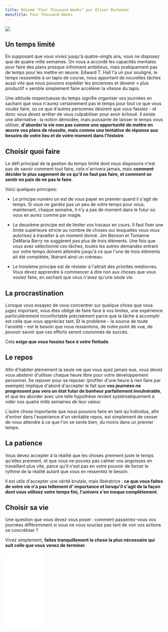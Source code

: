 ```yaml
---
title: Résumé "Four Thousand Weeks" par Oliver Burkeman
menuTitle: Four Thousand Weeks
---
```


<a href="https://www.amazon.fr/gp/product/B07X3DH41F?ie=UTF8&psc=1&linkCode=li2&tag=blog-straumat-21&linkId=079dd89c214fa39ee03712c20def427f&language=fr_FR&ref_=as_li_ss_il" target="_blank"><img border="0" src="//ws-eu.amazon-adsystem.com/widgets/q?_encoding=UTF8&ASIN=B07X3DH41F&Format=_SL160_&ID=AsinImage&MarketPlace=FR&ServiceVersion=20070822&WS=1&tag=blog-straumat-21&language=fr_FR" ></a><img src="https://ir-fr.amazon-adsystem.com/e/ir?t=blog-straumat-21&language=fr_FR&l=li2&o=8&a=B07X3DH41F" width="1" height="1" border="0" alt="" style="border:none !important; margin:0px !important;" />

## Un temps limité

En supposant que vous viviez jusqu'à quatre-vingts ans, vous ne disposez que de quatre mille semaines. On nous a accordé
les capacités mentales pour faire des plans presque infiniment ambitieux, mais pratiquement pas de temps pour les mettre
en œuvre. Edward T. Hall l'a un jour souligné, le temps ressemble à un tapis de course, nous apportant de nouvelles
tâches aussi vite que nous pouvons expédier les anciennes et devenir « plus productif » semble simplement faire
accélérer la vitesse du tapis.

Une attitude respectueuse du temps signifie organiser vos journées en sachant que vous n'aurez certainement pas le temps
pour tout ce que vous voulez faire, ou ce que d'autres personnes désirent que vous fassiez - et donc vous devez arrêter
de vous culpabiliser pour avoir échoué. Il existe une alternative : la notion démodée, mais puissante de laisser le
temps vous utiliser, **d'aborder la vie non pas comme une opportunité de mettre en œuvre vos plans de réussite, mais
comme une tentative de réponse aux besoins de votre lieu et de votre moment dans l'histoire**.

## Choisir quoi faire

Le défi principal de la gestion du temps limité dont nous disposons n'est pas de savoir comment tout faire, cela
n'arrivera jamais, mais **comment décider le plus sagement de ce qu'il ne faut pas faire, et comment se sentir en paix
de ne pas le faire**.

Voici quelques principes:

- Le principe numéro un est de vous payer en premier quand il s'agit de temps. Si vous ne gardez pas un peu de votre
  temps pour vous, maintenant, chaque semaine, il n'y a pas de moment dans le futur où vous en aurez comme par magie.

- Le deuxième principe est de limiter vos travaux en cours. Il faut fixer une limite supérieure stricte au nombre de
  choses sur lesquelles vous vous autorisez à travailler à un moment donné. Jim Benson et Tonianne DeMaria Barry ne
  suggèrent pas plus de trois éléments. Une fois que vous avez sélectionné ces tâches, toutes les autres
  demandes entrant sur votre temps doivent attendre jusqu'à ce que l'une de trois éléments ait été complétée, libérant
  ainsi un créneau.

- Le troisième principe est de résister à l'attrait des priorités médiocres. Vous devez apprendre à commencer à dire non
  aux choses que vous voulez faire, en sachant que vous n'avez qu'une seule vie.

## La procrastination

Lorsque vous essayez de vous concentrer sur quelque chose que vous jugez important, vous êtes obligé de faire face à vos
limites, une expérience particulièrement inconfortable précisément parce que la tâche à accomplir est celle que vous
appréciez tant. Et le problème – la source de toute l'anxiété – est le besoin que nous ressentons, de notre point de
vue, de pouvoir savoir que ces efforts seront couronnés de succès.

Cela **exige que vous fassiez face à votre finitude**.

## Le repos

Afin d'habiter pleinement la seule vie que vous ayez jamais eue, vous devez vous abstenir d'utiliser chaque heure libre
pour votre développement personnel. Se reposer pour se reposer (profiter d'une heure à rien faire par exemple) implique
d'abord d'accepter le fait que **vos journées ne progressent pas vers un état futur de bonheur parfaitement
invulnérable**, et que les aborder avec une telle hypothèse revient systématiquement à vider nos quatre
mille semaines de leur valeur.

L'autre chose importante que nous pouvons faire en tant qu'individus, afin d'entrer dans l'expérience d'un véritable
repos, est simplement de cesser de nous attendre à ce que l'on se sente bien, du moins dans un premier temps.

## La patience

Vous devez accepter à la réalité que les choses prennent juste le temps qu'elles prennent, et que vous ne pouvez pas
calmer vos angoisses en travaillant plus vite, parce qu'il n'est pas en votre pouvoir de forcer le rythme de la réalité
autant que vous en ressentez le besoin.

Il est utile d'accepter une vérité brutale, mais libératrice : **ce que vous faites de votre vie n'a pas tellement d'
importance et lorsqu'il s'agit de la façon dont vous utilisez votre temps fini, l'univers s'en moque complètement**.

## Choisir sa vie

Une question que vous devez vous poser : comment passeriez-vous vos journées différemment si vous ne vous souciez pas
tant de voir vos actions se concrétiser ?

Vivez simplement, **faites tranquillement la chose la plus nécessaire qui suit celle que vous venez de terminer**.

<iframe sandbox="allow-popups allow-scripts allow-modals allow-forms allow-same-origin" style="width:120px;height:240px;" marginwidth="0" marginheight="0" scrolling="no" frameborder="0" src="//ws-eu.amazon-adsystem.com/widgets/q?ServiceVersion=20070822&OneJS=1&Operation=GetAdHtml&MarketPlace=FR&source=ss&ref=as_ss_li_til&ad_type=product_link&tracking_id=blog-straumat-21&language=fr_FR&marketplace=amazon&region=FR&placement=B07X3DH41F&asins=B07X3DH41F&linkId=8df3035c50be860a6980d6bad542f08f&show_border=true&link_opens_in_new_window=true"></iframe>